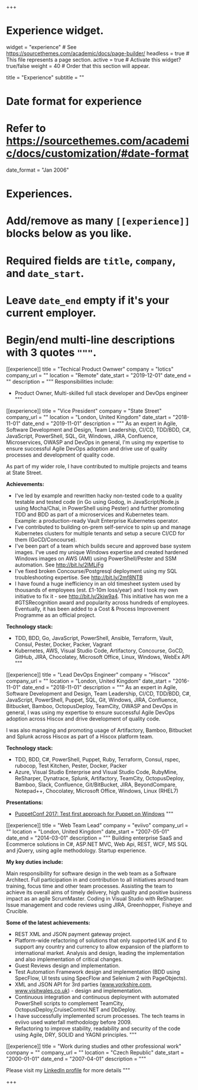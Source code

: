 +++
# Experience widget.
widget = "experience"  # See https://sourcethemes.com/academic/docs/page-builder/
headless = true  # This file represents a page section.
active = true  # Activate this widget? true/false
weight = 40  # Order that this section will appear.

title = "Experience"
subtitle = ""

# Date format for experience
#   Refer to https://sourcethemes.com/academic/docs/customization/#date-format
date_format = "Jan 2006"

# Experiences.
#   Add/remove as many `[[experience]]` blocks below as you like.
#   Required fields are `title`, `company`, and `date_start`.
#   Leave `date_end` empty if it's your current employer.
#   Begin/end multi-line descriptions with 3 quotes `"""`.
[[experience]]
  title = "Techical Product Ownwer"
  company = "Iotics"
  company_url = ""
  location = "Remote"
  date_start = "2019-12-01"
  date_end = ""
  description = """
  Responsibilities include:
  
  * Product Owner, Multi-skilled full stack developer and DevOps engineer
  """

[[experience]]
  title = "Vice President"
  company = "State Street"
  company_url = ""
  location = "London, United Kingdom"
  date_start = "2018-11-01"
  date_end = "2019-11-01"
  description = """
As an expert in Agile, Software Development and Design, Team Leadership, CI/CD, TDD/BDD, C#, JavaScript, PowerShell, SQL, Git, Windows, JIRA, Confluence, Microservices, OWASP and DevOps in general, I'm using my expertise to ensure successful Agile DevOps adoption and drive use of quality processes and development of quality code.

As part of my wider role, I have contributed to multiple projects and teams at State&nbsp;Street.

**Achievements:**

- I've led by example and rewritten hacky non-tested code to a quality testable and tested code (in Go using Godog, in JavaScript/Node.js using Mocha/Chai, in PowerShell using Pester) and further promoting TDD and BDD as part of a microservices and Kubernetes team. Example: a production-ready Vault Enterprise Kubernetes operator.
- I've contributed to building on-prem self-service to spin up and manage Kubernetes clusters for multiple tenants and setup a secure CI/CD for them (GoCD/Concourse).
- I've been part of a team which builds secure and approved base system images. I've used my unique Windows expertise and created hardened Windows images on AWS (AMI) using PowerShell/Pester and SSM automation. See http://bit.ly/2lMLjFg
- I've fixed broken Concourse/Postgresql deployment using my SQL troubleshooting expertise. See http://bit.ly/2mf8NTB
- I have found a huge inefficiency in an old timesheet system used by thousands of employees (est. £1-10m loss/year) and I took my own initiative to fix it - see http://bit.ly/2kjw9a4. This initiative has won me a #GTSRecognition award and popularity across hundreds of employees. Eventually, it has been added to a Cost & Process Improvement Programme as an official project.

**Technology stack:**
- TDD, BDD, Go, JavaScript, PowerShell, Ansible, Terraform, Vault, Consul, Pester, Docker, Packer, Vagrant
- Kubernetes, AWS, Visual Studio Code, Artifactory, Concourse, GoCD, GitHub, JIRA, Chocolatey, Microsoft Office, Linux, Windows, WebEx API
  """

[[experience]]
  title = "Lead DevOps Engineer"
  company = "Hiscox"
  company_url = ""
  location = "London, United Kingdom"
  date_start = "2016-11-01"
  date_end = "2018-11-01"
  description = """
As an expert in Agile, Software Development and Design, Team Leadership, CI/CD, TDD/BDD, C#, JavaScript, PowerShell, Puppet, SQL, Git, Windows, JIRA, Confluence, Bitbucket, Bamboo, OctopusDeploy, TeamCity, OWASP and DevOps in general, I was using my expertise to ensure successful Agile DevOps adoption across Hiscox and drive development of quality code.

I was also managing and promoting usage of Artifactory, Bamboo, Bitbucket and Splunk across Hiscox as part of a Hiscox platform team.

**Technology stack:**
- TDD, BDD, C#, PowerShell, Puppet, Ruby, Terraform, Consul, rspec, rubocop, Test Kitchen, Pester, Docker, Packer
- Azure, Visual Studio Enterprise and Visual Studio Code, RubyMine, ReSharper, Dynatrace, Splunk, Artifactory, TeamCity, OctopusDeploy, Bamboo, Slack, Confluence, Git/BitBucket, JIRA, BeyondCompare, Notepad++, Chocolatey, Microsoft Office, Windows, Linux (RHEL7)

**Presentations:**
- [PuppetConf 2017: Test first approach for Puppet on Windows](https://bit.ly/ppcf2017bddwin)
  """

[[experience]]
  title = "Web Team Lead"
  company = "eviivo"
  company_url = ""
  location = "London, United Kingdom"
  date_start = "2007-05-01"
  date_end = "2014-03-01"
  description = """
Building enterprise SaaS and Ecommerce solutions in C#, ASP.NET MVC, Web Api, REST, WCF, MS SQL and jQuery, using agile methodology. Startup experience.

**My key duties include:**

Main responsibility for software design in the web team as a Software Architect. Full participation in and contribution to all initiatives around team training, focus time and other team processes. Assisting the team to achieve its overall aims of timely delivery, high quality and positive business impact as an agile ScrumMaster. Coding in Visual Studio with ReSharper. Issue management and code reviews using JIRA, Greenhopper, Fisheye and Crucible.

**Some of the latest achievements:**

- REST XML and JSON payment gateway project.
- Platform-wide refactoring of solutions that only supported UK and £ to support any country and currency to allow expansion of the platform to international market. Analysis and design, leading the implementation and also implementation of critical changes.
- Guest Reviews design and implementation.
- Test Automation Framework design and implementation (BDD using SpecFlow, UI tests using SpecFlow and Selenium 2 with PageObjects).
- XML and JSON API for 3rd parties (www.yorkshire.com, www.visitwales.co.uk) - design and implementation.
- Continuous integration and continuous deployment with automated PowerShell scripts to complement TeamCity, OctopusDeploy,CruiseControl.NET and DbDeploy.
- I have successfully implemented scrum processes. The tech teams in eviivo used waterfall methodology before 2009.
- Refactoring to improve stability, readability and security of the code using Agile, DRY, SOLID and YAGNI principles.
  """


[[experience]]
  title = "Work during studies and other professional work"
  company = ""
  company_url = ""
  location = "Czech Republic"
  date_start = "2000-01-01"
  date_end = "2007-04-01"
  description = """

Please visit my [LinkedIn profile](https://www.linkedin.com/in/miroslavsommer/) for more details
  """

+++
